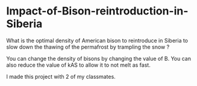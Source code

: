# Impact-of-Bison-reintroduction-in-Siberia
What is the optimal density of American bison to reintroduce in Siberia to slow down the thawing of the permafrost by trampling the snow ? 

You can change the density of bisons by changing the value of B.
You can also reduce the value of kAS to allow it to not melt as fast.

I made this project with 2 of my classmates.

